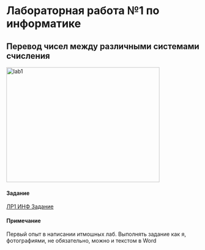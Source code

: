 # Лабораторная работа №1 по информатике
## Перевод чисел между различными системами счисления
<img alt="lab1" src=https://github.com/ldpst/itmo/blob/main/.data/frieren-firecamp.gif height=300 width=400></img>
#### Задание
[ЛР1 ИНФ Задание](https://github.com/ldpst/itmo/blob/main/sem-1_inf/labs/lab1/%D0%9B%D0%A01%20%D0%97%D0%B0%D0%B4%D0%B0%D0%BD%D0%B8%D0%B5.pdf)
#### Примечание
Первый опыт в написании итмошных лаб. Выполнять задание как я, фотографиями, не обязательно, можно и текстом в Word
